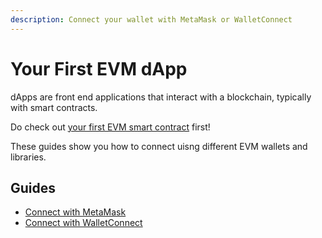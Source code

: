 ```yaml
---
description: Connect your wallet with MetaMask or WalletConnect
---
```


# Your First EVM dApp

dApps are front end applications that interact with a blockchain,
typically with smart contracts.

Do check out [your first EVM smart contract](../smart-contracts/README.md) first!

These guides show you how to connect uisng different EVM wallets and libraries.

## Guides

* [Connect with MetaMask](./connect-with-metamask.md)
* [Connect with WalletConnect](./connect-with-walletconnect.md)
